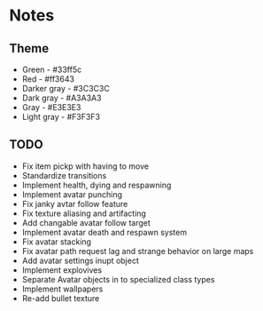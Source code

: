 # Notes

## Theme

* Green - #33ff5c
* Red - #ff3643 
* Darker gray - #3C3C3C 
* Dark gray - #A3A3A3
* Gray - #E3E3E3
* Light gray - #F3F3F3

## TODO

* Fix item pickp with having to move
* Standardize transitions 
* Implement health, dying and respawning
* Implement avatar punching
* Fix janky avtar follow feature 
* Fix texture aliasing and artifacting 
* Add changable avatar follow target
* Implement avatar death and respawn system
* Fix avatar stacking
* Fix avatar path request lag and strange behavior on large maps
* Add avatar settings inupt object
* Implement explovives
* Separate Avatar objects in to specialized class types
* Implement wallpapers
* Re-add bullet texture
